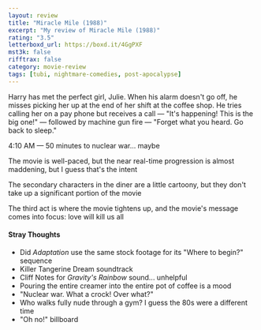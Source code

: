 ```yaml
---
layout: review
title: "Miracle Mile (1988)"
excerpt: "My review of Miracle Mile (1988)"
rating: "3.5"
letterboxd_url: https://boxd.it/4GgPXF
mst3k: false
rifftrax: false
category: movie-review
tags: [tubi, nightmare-comedies, post-apocalypse]
---
```


Harry has met the perfect girl, Julie. When his alarm doesn't go off, he misses picking her up at the end of her shift at the coffee shop. He tries calling her on a pay phone but receives a call — "It's happening! This is the big one!" — followed by machine gun fire — "Forget what you heard. Go back to sleep."

4:10 AM — 50 minutes to nuclear war... maybe

The movie is well-paced, but the near real-time progression is almost maddening, but I guess that's the intent

The secondary characters in the diner are a little cartoony, but they don't take up a significant portion of the movie

The third act is where the movie tightens up, and the movie's message comes into focus: love will kill us all

#### Stray Thoughts

- Did <i>Adaptation </i>use the same stock footage for its "Where to begin?" sequence
- Killer Tangerine Dream soundtrack
- Cliff Notes for <i>Gravity's Rainbow</i> sound... unhelpful
- Pouring the entire creamer into the entire pot of coffee is a mood
- "Nuclear war. What a crock! Over what?"
- Who walks fully nude through a gym? I guess the 80s were a different time
- "Oh no!" billboard
